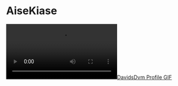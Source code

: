 # AiseKiase
<a href="https://github.com/AiseKaise">![DavidsDvm Profile GIF](https://telegra.ph/file/09981e63e6c1f8023565e.mp4)</a>
